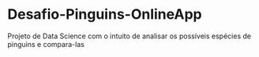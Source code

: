 # Desafio-Pinguins-OnlineApp
Projeto de Data Science com o intuito de analisar os possíveis espécies de pinguins e compara-las
